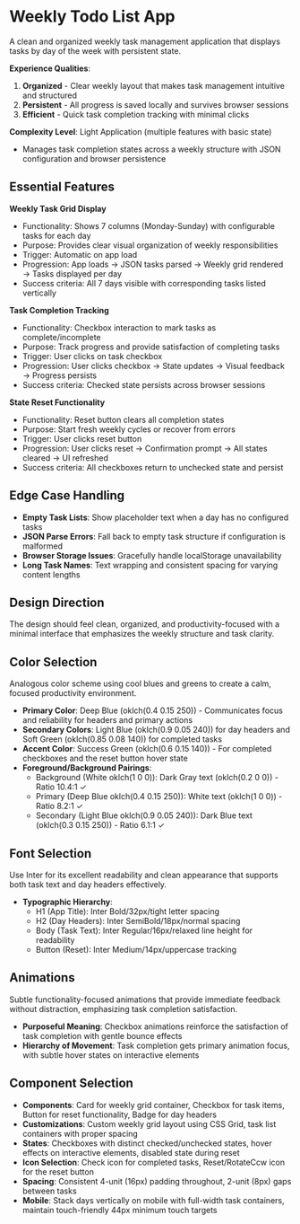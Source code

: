# Weekly Todo List App

A clean and organized weekly task management application that displays tasks by day of the week with persistent state.

**Experience Qualities**:
1. **Organized** - Clear weekly layout that makes task management intuitive and structured
2. **Persistent** - All progress is saved locally and survives browser sessions
3. **Efficient** - Quick task completion tracking with minimal clicks

**Complexity Level**: Light Application (multiple features with basic state)
- Manages task completion states across a weekly structure with JSON configuration and browser persistence

## Essential Features

**Weekly Task Grid Display**
- Functionality: Shows 7 columns (Monday-Sunday) with configurable tasks for each day
- Purpose: Provides clear visual organization of weekly responsibilities
- Trigger: Automatic on app load
- Progression: App loads → JSON tasks parsed → Weekly grid rendered → Tasks displayed per day
- Success criteria: All 7 days visible with corresponding tasks listed vertically

**Task Completion Tracking**
- Functionality: Checkbox interaction to mark tasks as complete/incomplete
- Purpose: Track progress and provide satisfaction of completing tasks
- Trigger: User clicks on task checkbox
- Progression: User clicks checkbox → State updates → Visual feedback → Progress persists
- Success criteria: Checked state persists across browser sessions

**State Reset Functionality**
- Functionality: Reset button clears all completion states
- Purpose: Start fresh weekly cycles or recover from errors
- Trigger: User clicks reset button
- Progression: User clicks reset → Confirmation prompt → All states cleared → UI refreshed
- Success criteria: All checkboxes return to unchecked state and persist

## Edge Case Handling

- **Empty Task Lists**: Show placeholder text when a day has no configured tasks
- **JSON Parse Errors**: Fall back to empty task structure if configuration is malformed
- **Browser Storage Issues**: Gracefully handle localStorage unavailability
- **Long Task Names**: Text wrapping and consistent spacing for varying content lengths

## Design Direction

The design should feel clean, organized, and productivity-focused with a minimal interface that emphasizes the weekly structure and task clarity.

## Color Selection

Analogous color scheme using cool blues and greens to create a calm, focused productivity environment.

- **Primary Color**: Deep Blue (oklch(0.4 0.15 250)) - Communicates focus and reliability for headers and primary actions
- **Secondary Colors**: Light Blue (oklch(0.9 0.05 240)) for day headers and Soft Green (oklch(0.85 0.08 140)) for completed tasks
- **Accent Color**: Success Green (oklch(0.6 0.15 140)) - For completed checkboxes and the reset button hover state
- **Foreground/Background Pairings**: 
  - Background (White oklch(1 0 0)): Dark Gray text (oklch(0.2 0 0)) - Ratio 10.4:1 ✓
  - Primary (Deep Blue oklch(0.4 0.15 250)): White text (oklch(1 0 0)) - Ratio 8.2:1 ✓
  - Secondary (Light Blue oklch(0.9 0.05 240)): Dark Blue text (oklch(0.3 0.15 250)) - Ratio 6.1:1 ✓

## Font Selection

Use Inter for its excellent readability and clean appearance that supports both task text and day headers effectively.

- **Typographic Hierarchy**: 
  - H1 (App Title): Inter Bold/32px/tight letter spacing
  - H2 (Day Headers): Inter SemiBold/18px/normal spacing  
  - Body (Task Text): Inter Regular/16px/relaxed line height for readability
  - Button (Reset): Inter Medium/14px/uppercase tracking

## Animations

Subtle functionality-focused animations that provide immediate feedback without distraction, emphasizing task completion satisfaction.

- **Purposeful Meaning**: Checkbox animations reinforce the satisfaction of task completion with gentle bounce effects
- **Hierarchy of Movement**: Task completion gets primary animation focus, with subtle hover states on interactive elements

## Component Selection

- **Components**: Card for weekly grid container, Checkbox for task items, Button for reset functionality, Badge for day headers
- **Customizations**: Custom weekly grid layout using CSS Grid, task list containers with proper spacing
- **States**: Checkboxes with distinct checked/unchecked states, hover effects on interactive elements, disabled state during reset
- **Icon Selection**: Check icon for completed tasks, Reset/RotateCcw icon for the reset button
- **Spacing**: Consistent 4-unit (16px) padding throughout, 2-unit (8px) gaps between tasks
- **Mobile**: Stack days vertically on mobile with full-width task containers, maintain touch-friendly 44px minimum touch targets